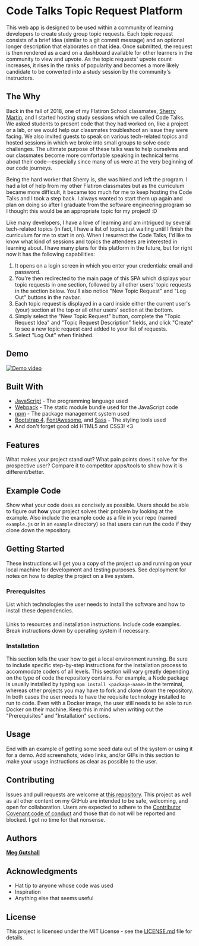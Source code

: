 # Code Talks Topic Request Platform

This web app is designed to be used within a community of learning developers to create study group topic requests. Each topic request consists of a brief idea (similar to a git commit message) and an optional longer description that elaborates on that idea. Once submitted, the request is then rendered as a card on a dashboard available for other learners in the community to view and upvote. As the topic requests' upvote count increases, it rises in the ranks of popularity and becomes a more likely candidate to be converted into a study session by the community's instructors.

## The Why

Back in the fall of 2018, one of my Flatiron School classmates, [Sherry Martin](https://www.linkedin.com/in/fullstackdevelopercville/), and I started hosting study sessions which we called Code Talks. We asked students to present code that they had worked on, like a project or a lab, or we would help our classmates troubleshoot an issue they were facing. We also invited guests to speak on various tech-related topics and hosted sessions in which we broke into small groups to solve code challenges. The ultimate purpose of these talks was to help ourselves and our classmates become more comfortable speaking in technical terms about their code—especially since many of us were at the very beginning of our code journeys.

Being the hard worker that Sherry is, she was hired and left the program. I had a lot of help from my other Flatiron classmates but as the curriculum became more difficult, it became too much for me to keep hosting the Code Talks and I took a step back. I always wanted to start them up again and plan on doing so after I graduate from the software engineering program so I thought this would be an appropriate topic for my project! :D

Like many developers, I have a love of learning and am intrigued by several tech-related topics (in fact, I have a list of topics just waiting until I finish the curriculum for me to start in on). When I resurrect the Code Talks, I'd like to know what kind of sessions and topics the attendees are interested in learning about. I have many plans for this platform in the future, but for right now it has the following capabilities:

1. It opens on a login screen in which you enter your credentials: email and password.
2. You're then redirected to the main page of this SPA which displays your topic requests in one section, followed by all other users' topic requests in the section below. You'll also notice "New Topic Request" and "Log Out" buttons in the navbar.
3. Each topic request is displayed in a card inside either the current user's (your) section at the top or all other users' section at the bottom.
4. Simply select the "New Topic Request" button, complete the "Topic Request Idea" and "Topic Request Description" fields, and click "Create" to see a new topic request card added to your list of requests.
5. Select "Log Out" when finished.

## Demo

[![Demo video](https://img.youtube.com/vi/xRKItzdbQwk/0.jpg)](https://youtu.be/xRKItzdbQwk)

## Built With

- [JavaScript](https://javascript.info/) - The programming language used
- [Webpack](https://webpack.js.org/) - The static module bundle used for the JavaScript code
- [npm](https://www.npmjs.com/) - The package management system used
- [Bootstrap 4](https://getbootstrap.com/), [FontAwesome](https://fontawesome.com/), and [Sass](https://sass-lang.com/) - The styling tools used
- And don't forget good old HTML5 and CSS3! <3

## Features

What makes your project stand out? What pain points does it solve for the prospective user? Compare it to competitor apps/tools to show how it is different/better.

## Example Code

Show what your code does as concisely as possible. Users should be able to figure out **how** your project solves their problem by looking at the example.
Also include the example code as a file in your repo (named `example.js` or in an `example` directory) so that users can run the code if they clone down the repository.

## Getting Started

These instructions will get you a copy of the project up and running on your local machine for development and testing purposes. See deployment for notes on how to deploy the project on a live system.

### Prerequisites

List which technologies the user needs to install the software and how to install these dependencies.

#### <Software Name>

Links to resources and installation instructions. Include code examples. Break instructions down by operating system if necessary.

<!-- ##### For Mac Users -->

<!-- ##### For Windows Users -->

<!-- ##### For Linux Users -->

### Installation

This section tells the user how to get a local environment running. Be sure to include specific step-by-step instructions for the installation process to accommodate coders of all levels.
This section will vary greatly depending on the type of code the repository contains. For example, a Node package is usually installed by typing `npm install <package-name>` in the terminal, whereas other projects you may have to fork and clone down the repository. In both cases the user needs to have the requisite technology installed to run to code. Even with a Docker image, the user still needs to be able to run Docker on their machine.
Keep this in mind when writing out the "Prerequisites" and "Installation" sections.

## Usage

End with an example of getting some seed data out of the system or using it for a demo. Add screenshots, video links, and/or GIFs in this section to make your usage instructions as clear as possible to the user.

## Contributing

Issues and pull requests are welcome at [this repository](https://github.com/meg-gutshall/code-talk-requests-frontend). This project as well as all other content on my GitHub are intended to be safe, welcoming, and open for collaboration. Users are expected to adhere to the [Contributor Covenant code of conduct](https://www.contributor-covenant.org/version/2/0/code_of_conduct/) and those that do not will be reported and blocked. I got no time for that nonsense.

## Authors

**[Meg Gutshall](https://github.com/meg-gutshall/)**

## Acknowledgments

- Hat tip to anyone whose code was used
- Inspiration
- Anything else that seems useful

## License

This project is licensed under the MIT License - see the [LICENSE.md](LICENSE.md) file for details.
